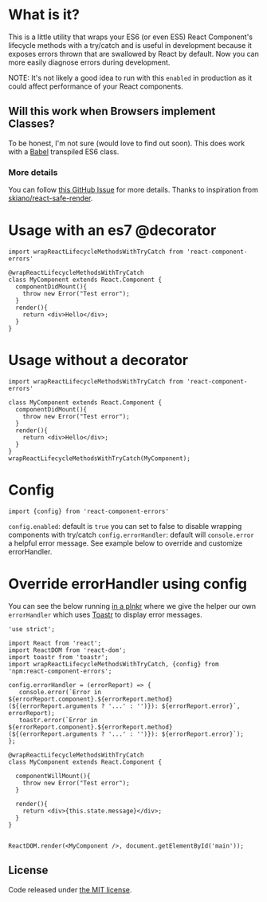 
# What is it?

This is a little utility that wraps your ES6 (or even ES5) React Component's lifecycle methods
with a try/catch and is useful in development because it exposes errors thrown that are swallowed by React by default.
Now you can more easily diagnose errors during development.

NOTE: It's not likely a good idea to run with this `enabled` in production as it could affect performance of your React components.

## Will this work when Browsers implement Classes?

To be honest, I'm not sure (would love to find out soon). This does work with a [Babel](https://babeljs.io/) transpiled ES6 class.

### More details

You can follow [this GitHub Issue](https://github.com/facebook/react/issues/2461) for more details.
Thanks to inspiration from [skiano/react-safe-render](https://github.com/skiano/react-safe-render/blob/feature/safe-methods/index.js).

# Usage with an es7 @decorator
```
import wrapReactLifecycleMethodsWithTryCatch from 'react-component-errors'

@wrapReactLifecycleMethodsWithTryCatch
class MyComponent extends React.Component {
  componentDidMount(){
    throw new Error("Test error");
  }
  render(){
    return <div>Hello</div>;
  }
}
```


# Usage without a decorator
```
import wrapReactLifecycleMethodsWithTryCatch from 'react-component-errors'

class MyComponent extends React.Component {
  componentDidMount(){
    throw new Error("Test error");
  }
  render(){
    return <div>Hello</div>;
  }
}
wrapReactLifecycleMethodsWithTryCatch(MyComponent);
```

# Config

```
import {config} from 'react-component-errors'
```

`config.enabled`: default is `true` you can set to false to disable wrapping components with try/catch
`config.errorHandler`: default will `console.error` a helpful error message. See example below to override and customize errorHandler.

# Override errorHandler using config

You can see the below running [in a plnkr](http://plnkr.co/edit/VlYsps?p=preview) where we give the helper our own `errorHandler` which uses [Toastr](http://codeseven.github.io/toastr/) to display error messages.

```
'use strict';

import React from 'react';
import ReactDOM from 'react-dom';
import toastr from 'toastr';
import wrapReactLifecycleMethodsWithTryCatch, {config} from 'npm:react-component-errors';

config.errorHandler = (errorReport) => {
   console.error(`Error in ${errorReport.component}.${errorReport.method}(${(errorReport.arguments ? '...' : '')}): ${errorReport.error}`, errorReport);
   toastr.error(`Error in ${errorReport.component}.${errorReport.method}(${(errorReport.arguments ? '...' : '')}): ${errorReport.error}`);
};

@wrapReactLifecycleMethodsWithTryCatch
class MyComponent extends React.Component {

  componentWillMount(){
    throw new Error("Test error");
  }

  render(){
    return <div>{this.state.message}</div>;
  }
}


ReactDOM.render(<MyComponent />, document.getElementById('main'));
```

## License

Code released under [the MIT license](https://opensource.org/licenses/MIT).
